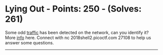 # Lying Out - Points: 250 - (Solves: 261)

Some odd [traffic][1] has been detected on the network, can you identify it?
More [info][2] here.
Connect with nc 2018shell2.picoctf.com 27108 to help us answer some questions.

[1]: https://2018shell2.picoctf.com/static/abfdb498b12895694285a032f261c545/traffic.png
[2]: https://2018shell2.picoctf.com/static/abfdb498b12895694285a032f261c545/info.txt

---

